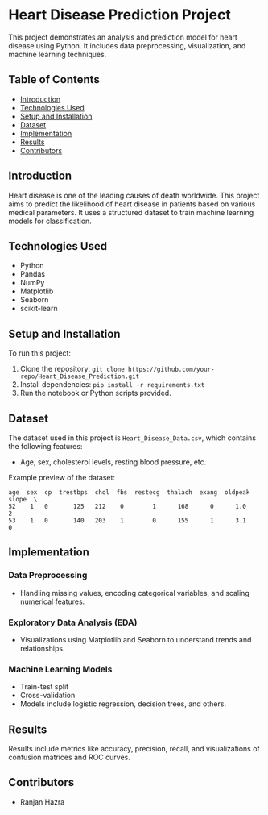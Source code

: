 
# Heart Disease Prediction Project

This project demonstrates an analysis and prediction model for heart disease using Python. 
It includes data preprocessing, visualization, and machine learning techniques.

## Table of Contents
- [Introduction](#introduction)
- [Technologies Used](#technologies-used)
- [Setup and Installation](#setup-and-installation)
- [Dataset](#dataset)
- [Implementation](#implementation)
- [Results](#results)
- [Contributors](#contributors)

## Introduction
Heart disease is one of the leading causes of death worldwide. This project aims to predict the likelihood of heart disease in patients based on various medical parameters. It uses a structured dataset to train machine learning models for classification.

## Technologies Used
- Python
- Pandas
- NumPy
- Matplotlib
- Seaborn
- scikit-learn

## Setup and Installation
To run this project:
1. Clone the repository: `git clone https://github.com/your-repo/Heart_Disease_Prediction.git`
2. Install dependencies: `pip install -r requirements.txt`
3. Run the notebook or Python scripts provided.

## Dataset
The dataset used in this project is `Heart_Disease_Data.csv`, which contains the following features:
- Age, sex, cholesterol levels, resting blood pressure, etc.

Example preview of the dataset:
```
age  sex  cp  trestbps  chol  fbs  restecg  thalach  exang  oldpeak  slope  \ 
52    1   0       125   212    0        1      168      0      1.0      2   
53    1   0       140   203    1        0      155      1      3.1      0   
```

## Implementation
### Data Preprocessing
- Handling missing values, encoding categorical variables, and scaling numerical features.

### Exploratory Data Analysis (EDA)
- Visualizations using Matplotlib and Seaborn to understand trends and relationships.

### Machine Learning Models
- Train-test split
- Cross-validation
- Models include logistic regression, decision trees, and others.

## Results
Results include metrics like accuracy, precision, recall, and visualizations of confusion matrices and ROC curves.

## Contributors
- Ranjan Hazra
